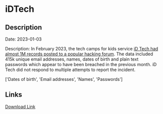 # iDTech

## Description

Date: 2023-01-03

Description:
In February 2023, the tech camps for kids service <a href="https://twitter.com/FalconFeedsio/status/1629340450149498881" target="_blank" rel="noopener">iD Tech had almost 1M records posted to a popular hacking forum</a>. The data included 415k unique email addresses, names, dates of birth and plain text passwords which appear to have been breached in the previous month. iD Tech did not respond to multiple attempts to report the incident.


['Dates of birth', 'Email addresses', 'Names', 'Passwords']

## Links

[Download Link](https://link-to.net/1229997/595.7074349093392/dynamic/?r=aWR0ZWNoLmNvbQ==)